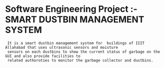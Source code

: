 # Software Engineering Project :- SMART DUSTBIN MANAGEMENT SYSTEM

     It is a smart dustbin management system for  buildings of IIIT Allahabad that uses ultrasonic sensors and moisture 
     sensors on each dustbins to show the current status of garbage on the GUI and also provide facilities to
     related authoroties to monitor the garbage collector and dustbins.
